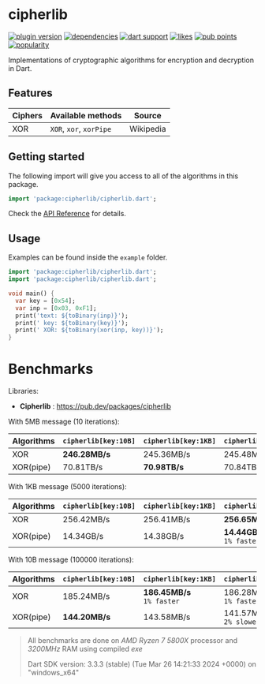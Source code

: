 # cipherlib

[![plugin version](https://img.shields.io/pub/v/cipherlib?label=pub)](https://pub.dev/packages/cipherlib)
[![dependencies](https://img.shields.io/badge/dependencies-zero-889)](https://github.com/bitanon/cipherlib/blob/master/pubspec.yaml)
[![dart support](https://img.shields.io/badge/dart-%3e%3d%202.14.0-39f?logo=dart)](https://dart.dev/guides/whats-new#september-8-2021-214-release)
[![likes](https://img.shields.io/pub/likes/cipherlib?logo=dart)](https://pub.dev/packages/cipherlib/score)
[![pub points](https://img.shields.io/pub/points/cipherlib?logo=dart&color=teal)](https://pub.dev/packages/cipherlib/score)
[![popularity](https://img.shields.io/pub/popularity/cipherlib?logo=dart)](https://pub.dev/packages/cipherlib/score)

Implementations of cryptographic algorithms for encryption and decryption in Dart.

## Features

| Ciphers | Available methods       |  Source   |
| ------- | ----------------------- | :-------: |
| XOR     | `XOR`, `xor`, `xorPipe` | Wikipedia |

## Getting started

The following import will give you access to all of the algorithms in this package.

```dart
import 'package:cipherlib/cipherlib.dart';
```

Check the [API Reference](https://pub.dev/documentation/cipherlib/latest/cipherlib/cipherlib-library.html) for details.

## Usage

Examples can be found inside the `example` folder.

```dart
import 'package:cipherlib/cipherlib.dart';
import 'package:cipherlib/cipherlib.dart';

void main() {
  var key = [0x54];
  var inp = [0x03, 0xF1];
  print('text: ${toBinary(inp)}');
  print(' key: ${toBinary(key)}');
  print(' XOR: ${toBinary(xor(inp, key))}');
}
```

# Benchmarks

Libraries:

- **Cipherlib** : https://pub.dev/packages/cipherlib

With 5MB message (10 iterations):

| Algorithms | `cipherlib[key:10B]` | `cipherlib[key:1KB]` | `cipherlib[key:5MB]` |
| ---------- | -------------------- | -------------------- | -------------------- |
| XOR        | **246.28MB/s**       | 245.36MB/s           | 245.48MB/s           |
| XOR(pipe)  | 70.81TB/s            | **70.98TB/s**        | 70.84TB/s            |

With 1KB message (5000 iterations):

| Algorithms | `cipherlib[key:10B]` | `cipherlib[key:1KB]` | `cipherlib[key:5MB]`           |
| ---------- | -------------------- | -------------------- | ------------------------------ |
| XOR        | 256.42MB/s           | 256.41MB/s           | **256.65MB/s**                 |
| XOR(pipe)  | 14.34GB/s            | 14.38GB/s            | **14.44GB/s** <br> `1% faster` |

With 10B message (100000 iterations):

| Algorithms | `cipherlib[key:10B]` | `cipherlib[key:1KB]`            | `cipherlib[key:5MB]`        |
| ---------- | -------------------- | ------------------------------- | --------------------------- |
| XOR        | 185.24MB/s           | **186.45MB/s** <br> `1% faster` | 186.28MB/s <br> `1% faster` |
| XOR(pipe)  | **144.20MB/s**       | 143.58MB/s                      | 141.57MB/s <br> `2% slower` |

> All benchmarks are done on _AMD Ryzen 7 5800X_ processor and _3200MHz_ RAM using compiled _exe_
>
> Dart SDK version: 3.3.3 (stable) (Tue Mar 26 14:21:33 2024 +0000) on "windows_x64"
